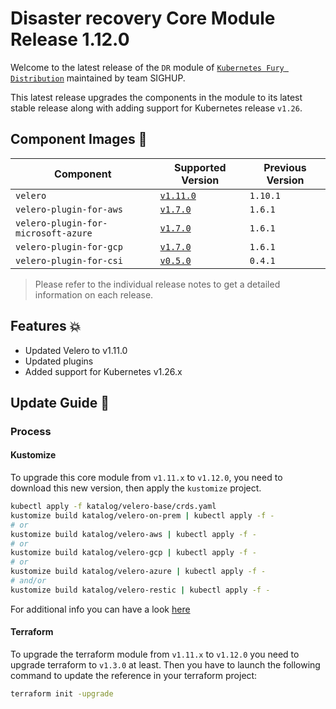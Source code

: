 # Disaster recovery Core Module Release 1.12.0

Welcome to the latest release of the `DR` module of [`Kubernetes Fury Distribution`](https://github.com/sighupio/fury-distribution) maintained by team SIGHUP.

This latest release upgrades the components in the module to its latest stable release along with adding support for Kubernetes release `v1.26`.

## Component Images 🚢

| Component                           | Supported Version                                                                                 | Previous Version |
|-------------------------------------|---------------------------------------------------------------------------------------------------|------------------|
| `velero`                            | [`v1.11.0`](https://github.com/vmware-tanzu/velero/releases/tag/v1.11.0)                          | `1.10.1`          |
| `velero-plugin-for-aws`             | [`v1.7.0`](https://github.com/vmware-tanzu/velero-plugin-for-aws/releases/tag/v1.7.0)             | `1.6.1`          |
| `velero-plugin-for-microsoft-azure` | [`v1.7.0`](https://github.com/vmware-tanzu/velero-plugin-for-microsoft-azure/releases/tag/v1.7.0) | `1.6.1`          |
| `velero-plugin-for-gcp`             | [`v1.7.0`](https://github.com/vmware-tanzu/velero-plugin-for-gcp/releases/tag/v1.7.0)             | `1.6.1`          |
| `velero-plugin-for-csi`             | [`v0.5.0`](https://github.com/vmware-tanzu/velero-plugin-for-csi/releases/tag/v0.5.0)             | `0.4.1`          |

> Please refer to the individual release notes to get a detailed information on each release.

## Features 💥

- Updated Velero to v1.11.0
- Updated plugins
- Added support for Kubernetes v1.26.x

## Update Guide 🦮

### Process

#### Kustomize

To upgrade this core module from `v1.11.x` to `v1.12.0`, you need to download this new version, then apply the `kustomize` project.

```bash
kubectl apply -f katalog/velero-base/crds.yaml
kustomize build katalog/velero-on-prem | kubectl apply -f -
# or
kustomize build katalog/velero-aws | kubectl apply -f -
# or
kustomize build katalog/velero-gcp | kubectl apply -f -
# or
kustomize build katalog/velero-azure | kubectl apply -f -
# and/or
kustomize build katalog/velero-restic | kubectl apply -f -
```

For additional info you can have a look [here](https://velero.io/docs/v1.11/upgrade-to-1.11/)

#### Terraform

To upgrade the terraform module from `v1.11.x` to `v1.12.0` you need to upgrade terraform to `v1.3.0` at least.
Then you have to launch the following command to update the reference in your terraform project:

```bash
terraform init -upgrade
```